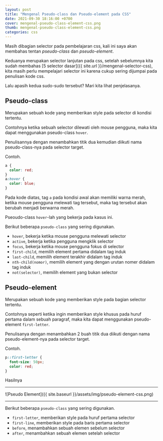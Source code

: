 ```yaml
---
layout: post
title: "Mengenal Pseudo-class dan Pseudo-element pada CSS"
date: 2021-09-30 18:16:00 +0700
cover: mengenal-pseudo-class-element-css.png
thumb: mengenal-pseudo-class-element-css.png
categories: css
---
```


Masih dibagian selector pada pembelajaran css, kali ini saya akan membahas tentan *pseudo-class* dan *pseudo-element*.

Keduanya merupakan selector lanjutan pada css, setelah sebelumnya kita sudah membahas [5 selector dasar]({{ site.url }}/mengenal-selector-css), kita masih perlu mempelajari selector ini karena cukup sering dijumpai pada penulisan kode css.

Lalu apasih kedua sudo-sudo tersebut? Mari kita lihat penjelasanya.

## Pseudo-class

Merupakan sebuah kode yang memberikan style pada selector di kondisi tertentu.

Contohnya ketika sebuah selector dilewati oleh mouse pengguna, maka kita dapat menggunakan pseudo-class `hover`.

Penulisannya dengan menambahkan titik dua kemudian diikuti nama pseudo-class-nya pada selector target.

Contoh.

```css
a {
  color: red;
}
a:hover {
  color: blue;
}
```

Pada kode diatas, tag `a` pada kondisi awal akan memiliki warna merah, ketika mouse pengguna melewati tag tersebut, maka tag tersebut akan berubah menjadi berwarna merah.

Pseoudo-class `hover`-lah yang bekerja pada kasus ini.

Berikut beberapa `pseudo-class` yang sering digunakan. 

* `hover`, bekerja ketika mouse pengguna melewati selector
* `active`, bekerja ketika pengguna mengklik selector
* `focus`, bekerja ketika mouse pengguna fokus di selector
* `first-child`, memilih element pertama didalam tag induk
* `last-child`, memilih element terakhir didalam tag induk
* `nth-child(nomor)`, memilih element yang dengan urutan nomer didalam tag induk
* `not(selector)`, memilih element yang bukan selector

## Pseudo-element

Merupakan sebuah kode yang memberikan style pada bagian selector tertentu.

Contohnya seperti ketika ingin memberikan style khusus pada huruf pertama dalam sebuah paragraf, maka kita dapat menggunakan pseudo-element `first-letter`.

Penulisanya dengan menambahkan 2 buah titik dua diikuti dengan nama pseudo-element-nya pada selector target.

Contoh.

```css
p::first-letter {
  font-size: 50px;
  color: red;
}
```

Hasilnya

***

![Pseudo Element]({{ site.baseurl }}/assets/img/pseudo-element-css.png)

***

Berikut beberapa `pseudo-class` yang sering digunakan.

* `first-letter`, memberikan style pada huruf pertama selector
* `first-line`, memberikan style pada baris pertama selector
* `before`, menambahkan sebuah elemen sebelum selector
* `after`, menambahkan sebuah elemen setelah selector
